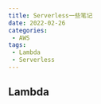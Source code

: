 ```yaml
---
title: Serverless一些笔记
date: 2022-02-26
categories: 
 - AWS
tags:
 - Lambda
 - Serverless
---
```


## Lambda


